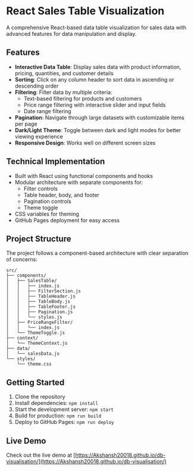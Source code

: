 # React Sales Table Visualization

A comprehensive React-based data table visualization for sales data with advanced features for data manipulation and display.

## Features

- **Interactive Data Table**: Display sales data with product information, pricing, quantities, and customer details
- **Sorting**: Click on any column header to sort data in ascending or descending order
- **Filtering**: Filter data by multiple criteria:
  - Text-based filtering for products and customers
  - Price range filtering with interactive slider and input fields
  - Date range filtering
- **Pagination**: Navigate through large datasets with customizable items per page
- **Dark/Light Theme**: Toggle between dark and light modes for better viewing experience
- **Responsive Design**: Works well on different screen sizes

## Technical Implementation

- Built with React using functional components and hooks
- Modular architecture with separate components for:
  - Filter controls
  - Table header, body, and footer
  - Pagination controls
  - Theme toggle
- CSS variables for theming
- GitHub Pages deployment for easy access

## Project Structure

The project follows a component-based architecture with clear separation of concerns:

```
src/
├── components/
│   ├── SalesTable/
│   │   ├── index.js
│   │   ├── FilterSection.js
│   │   ├── TableHeader.js
│   │   ├── TableBody.js
│   │   ├── TableFooter.js
│   │   ├── Pagination.js
│   │   └── styles.js
│   ├── PriceRangeFilter/
│   │   └── index.js
│   └── ThemeToggle.js
├── context/
│   └── ThemeContext.js
├── data/
│   └── salesData.js
└── styles/
    └── theme.css
```

## Getting Started

1. Clone the repository
2. Install dependencies: `npm install`
3. Start the development server: `npm start`
4. Build for production: `npm run build`
5. Deploy to GitHub Pages: `npm run deploy`

## Live Demo

Check out the live demo at [https://Akshansh20018.github.io/db-visualisation/](https://Akshansh20018.github.io/db-visualisation/)